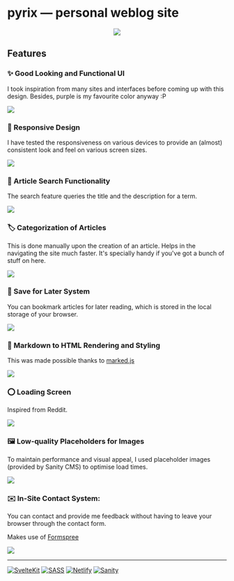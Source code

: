 # pyrix — personal weblog site

<p align="center">
  <a href="https://notyasho.netlify.app/blogs" ><img src="https://user-images.githubusercontent.com/90166733/229889532-31b3f627-d0b8-4194-bd91-48293c667793.png"/></a></p>


## Features

### **✨ Good Looking and Functional UI**
I took inspiration from many sites and interfaces before coming up with this design. Besides, purple is my favourite color anyway :P

![](https://raw.githubusercontent.com/at-pyrix/pyrix/master/static/img/thumbnails/nine.jpg)

### 📱 Responsive Design
I have tested the responsiveness on various devices to provide an (almost) consistent look and feel on various screen sizes.

![](https://raw.githubusercontent.com/at-pyrix/pyrix/master/static/img/thumbnails/eight.gif)

### **🔎 Article Search Functionality**
The search feature queries the title and the description for a term.

![](https://raw.githubusercontent.com/at-pyrix/pyrix/master/static/img/thumbnails/%20one.png)

### **🏷️ Categorization of Articles**
This is done manually upon the creation of an article. Helps in the navigating the site much faster. It's specially handy if you've got a bunch of stuff on here.

![](https://raw.githubusercontent.com/at-pyrix/pyrix/master/static/img/thumbnails/two.jpeg)

### **🔖 Save for Later System**
You can bookmark articles for later reading, which is stored in the local storage of your browser.

![](https://raw.githubusercontent.com/at-pyrix/pyrix/master/static/img/thumbnails/three.png)

### **📝 Markdown to HTML Rendering and Styling**
This was made possible thanks to [marked.js](https://github.com/markedjs/marked)

![](https://raw.githubusercontent.com/at-pyrix/pyrix/master/static/img/thumbnails/four.png)

### **⭕ Loading Screen**
Inspired from Reddit.

![](https://raw.githubusercontent.com/at-pyrix/pyrix/master/static/img/thumbnails/five.png)

### **🖼️ Low-quality Placeholders for Images**
To maintain performance and visual appeal, I used placeholder images (provided by Sanity CMS) to optimise load times.

![](https://raw.githubusercontent.com/at-pyrix/pyrix/master/static/img/thumbnails/six.gif)

### **✉️ In-Site Contact System:**
You can contact and provide me feedback without having to leave your browser through the contact form.

Makes use of [Formspree](https://formspree.io/)

![](https://raw.githubusercontent.com/at-pyrix/pyrix/master/static/img/thumbnails/seven.png)

---

[![SvelteKit](https://img.shields.io/badge/-SvelteKit-black?style=for-the-badge&logo=svelte&color=orangered&logoColor=white)](https://kit.svelte.dev/)
[![SASS](https://img.shields.io/badge/-SASS-black?style=for-the-badge&logo=sass&color=cc6699&logoColor=white)](https://sass-lang.com/)
[![Netlify](https://img.shields.io/badge/-Netlify-black?style=for-the-badge&logo=netlify&color=00c7b7&logoColor=white)](https://www.netlify.com/)
[![Sanity](https://img.shields.io/badge/-Sanity.io-black?style=for-the-badge&logo=pencil&color=orange&logoColor=white)](https://www.sanity.io/)
